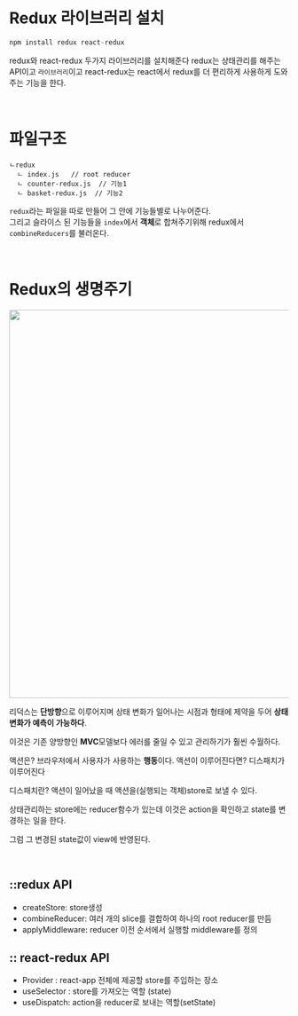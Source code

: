 # Redux 라이브러리 설치
```js
npm install redux react-redux
```
redux와 react-redux 두가지 라이브러리를 설치해준다
redux는 상태관리를 해주는 API이고 `라이브러리`이고 react-redux는 react에서 redux를 더 편리하게 사용하게 도와주는 기능을 한다.

<br>

# 파일구조

```
ㄴredux
  ㄴ index.js   // root reducer
  ㄴ counter-redux.js  // 기능1
  ㄴ basket-redux.js  // 기능2 
```

`redux`라는 파일을 따로 만들어 그 안에 기능들별로 나누어준다. <br>
그리고 슬라이스 된 기능들을 `index`에서 **객체**로 합쳐주기위해 redux에서 `combineReducers`를 불러온다.

<!-- 🔗 어떻게 설정하고 객체를 불러오는지 그려보기 -->

<!-- <img src="https://user-images.githubusercontent.com/68775082/152990519-2623e8aa-191f-4cb1-a5b2-1322eb5676c3.jpg" width="500px"/> -->


<br>

# Redux의 생명주기

<img src="https://user-images.githubusercontent.com/68775082/153002954-e3806f68-a391-4141-a444-73354db035f1.png" width="700px" />

리덕스는 **단방향**으로 이루어지며 상태 변화가 일어나는 시점과 형태에 제약을 두어 **상태 변화가 예측이 가능하다**. 

이것은 기존 양방향인 **MVC**모델보다 에러를 줄일 수 있고 관리하기가 훨씬 수월하다. 

액션은? 브라우저에서 사용자가 사용하는 **행동**이다. 액션이 이루어진다면? 디스패치가 이루어진다

디스패치란? 액션이 일어났을 때 액션을(실행되는 객체)store로 보낼 수 있다. 

상태관리하는 store에는 reducer함수가 있는데 이것은 action을 확인하고 state를 변경하는 일을 한다.   

그럼 그 변경된 state값이 view에 반영된다. 

<br>


## ::redux API

- createStore: store생성
- combineReducer: 여러 개의 slice를 결합하여 하나의 root reducer를 만듬
- applyMiddleware: reducer 이전 순서에서 실행할 middleware를 정의 


## :: react-redux API

- Provider : react-app 전체에 제공할 store를 주입하는 장소
- useSelector : store를 가져오는 역할 (state)
-  useDispatch: action을 reducer로 보내는 역할(setState)

